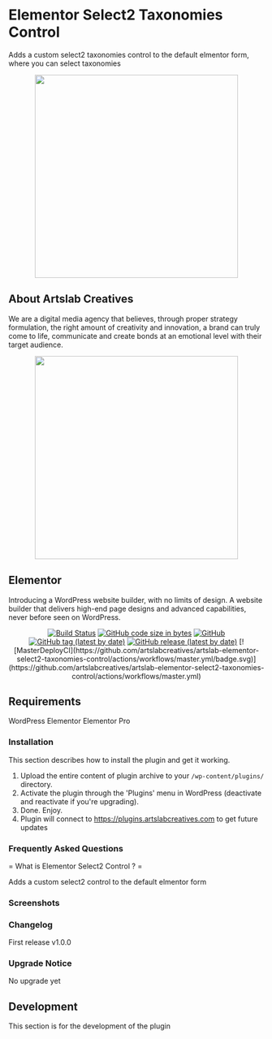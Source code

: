 # Elementor Select2 Taxonomies Control

Adds a custom select2 taxonomies control to the default elmentor form, where you can select taxonomies

<p align="center"><a href="https://artslabcreatives.com" target="_blank"><img src="https://artslabcreatives.com/wp-content/uploads/2020/04/Dark-1-e1586270633179.png" width="400"></a></p>

## About Artslab Creatives

We are a digital media agency that believes, through proper strategy formulation, the right amount of creativity and innovation, a brand can truly come to life, communicate and create bonds at an emotional level with their target audience.

<p align="center"><a href="https://elementor.com" target="_blank"><img src="https://plugins.artslabcreatives.com/elementor-select2-taxonomies-control-artslab/updates/elementor.svg" width="400"></a></p>

## Elementor

Introducing a WordPress website builder, with no limits of design. A website builder that delivers high-end page designs and advanced capabilities, never before seen on WordPress.

<p align="center">
<a href="https://www.travis-ci.com/artslabcreatives/demoartslab"><img src="https://www.travis-ci.com/artslabcreatives/demoartslab.svg?token=4xH2xquRqoL8En2ih4LX&branch=master" alt="Build Status"></a>
<a href=""><img alt="GitHub code size in bytes" src="https://badges.artslabcreatives.com:89/github/languages/code-size/artslabcreatives/demoartslab"></a>
<a href=""><img alt="GitHub" src="https://badges.artslabcreatives.com:89/github/license/artslabcreatives/demoartslab"></a>
<a href=""><img alt="GitHub tag (latest by date)" src="https://badges.artslabcreatives.com:89/github/v/tag/artslabcreatives/demoartslab?label=version"></a>
<a href=""><img alt="GitHub release (latest by date)" src="https://badges.artslabcreatives.com:89/github/v/release/artslabcreatives/demoartslab"></a>
[![MasterDeployCI](https://github.com/artslabcreatives/artslab-elementor-select2-taxonomies-control/actions/workflows/master.yml/badge.svg)](https://github.com/artslabcreatives/artslab-elementor-select2-taxonomies-control/actions/workflows/master.yml)
</p>

## Requirements

WordPress
Elementor
Elementor Pro

### Installation

This section describes how to install the plugin and get it working.

1. Upload the entire content of plugin archive to your `/wp-content/plugins/` directory.
2. Activate the plugin through the 'Plugins' menu in WordPress (deactivate and reactivate if you're upgrading).
3. Done. Enjoy.
4. Plugin will connect to https://plugins.artslabcreatives.com to get future updates

### Frequently Asked Questions

= What is Elementor Select2 Control ? =

Adds a custom select2 control to the default elmentor form

###  Screenshots

### Changelog

First release
v1.0.0

###  Upgrade Notice

No upgrade yet

## Development

This section is for the development of the plugin